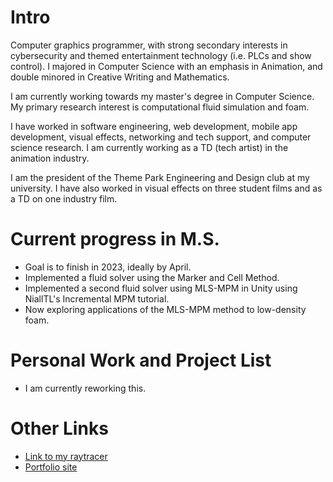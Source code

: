 # Intro

Computer graphics programmer, with strong secondary interests in cybersecurity and themed entertainment technology (i.e. PLCs and show control). I majored in Computer Science with an emphasis in Animation, and double minored in Creative Writing and Mathematics.

I am currently working towards my master's degree in Computer Science. My primary research interest is computational fluid simulation and foam.

I have worked in software engineering, web development, mobile app development, visual effects, networking and tech support, and computer science research. I am currently working as a TD (tech artist) in the animation industry. 

I am the president of the Theme Park Engineering and Design club at my university. I have also worked in visual effects on three student films and as a TD on one industry film. 

# Current progress in M.S. 

- Goal is to finish in 2023, ideally by April. 
- Implemented a fluid solver using the Marker and Cell Method.  
- Implemented a second fluid solver using MLS-MPM in Unity using NiallTL's Incremental MPM tutorial.
- Now exploring applications of the MLS-MPM method to low-density foam. 

# Personal Work and Project List

- I am currently reworking this. 

# Other Links

- [Link to my raytracer](https://github.com/MasqueradeOfSilence/raytracer-655) 
- [Portfolio site](https://www.alexanderneville.com/portfolio/)

<!---
MasqueradeOfSilence/MasqueradeOfSilence is a ✨ special ✨ repository because its `README.md` (this file) appears on your GitHub profile.
You can click the Preview link to take a look at your changes.
--->
